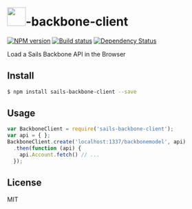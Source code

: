 # <img src="http://cdn.tjw.io/images/sails-logo.png" height='43px' />-backbone-client

[![NPM version][npm-image]][npm-url]
[![Build status][travis-image]][travis-url]
[![Dependency Status][daviddm-image]][daviddm-url]

Load a Sails Backbone API in the Browser

## Install
```sh
$ npm install sails-backbone-client --save
```

## Usage

```js
var BackboneClient = require('sails-backbone-client');
var api = { };
BackboneClient.create('localhost:1337/backbonemodel', api)
  .then(function (api) {
    api.Account.fetch() // ...
  });
```

## License
MIT

[sails-logo]: http://cdn.tjw.io/images/sails-logo.png
[sails-url]: https://sailsjs.org
[npm-image]: https://img.shields.io/npm/v/sails-backbone-client.svg?style=flat
[npm-url]: https://npmjs.org/package/sails-backbone-client
[travis-image]: https://img.shields.io/travis/tjwebb/sails-backbone-client.svg?style=flat
[travis-url]: https://travis-ci.org/tjwebb/sails-backbone-client
[daviddm-image]: http://img.shields.io/david/tjwebb/sails-backbone-client.svg?style=flat
[daviddm-url]: https://david-dm.org/tjwebb/sails-backbone-client
